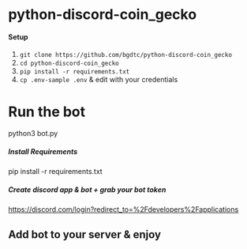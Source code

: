 # python-discord-coin_gecko

#### Setup 
1. `git clone https://github.com/bgdtc/python-discord-coin_gecko`
2. `cd python-discord-coin_gecko`
3. `pip install -r requirements.txt`
4. `cp .env-sample .env` & edit with your credentials
# Run the bot  
python3 bot.py
##### Install Requirements
pip install -r requirements.txt
##### Create discord app & bot + grab your bot token
https://discord.com/login?redirect_to=%2Fdevelopers%2Fapplications

## Add  bot to your server & enjoy 

